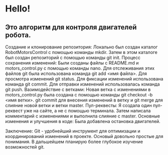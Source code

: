 # Hello!
## Это алгоритм для контроля двигателей робота.

Создание и клонирование репозитория: Локально был создан каталог RobotMotorsControl с помощью команды mkdir. Затем в этом каталоге был создан репозиторий с помощью команды git init.
Процесс сохранения изменений: Были созданы файлы с README.md и motors_control.py с помощью команды nano. Для отслеживания этих файлов git была использована команда git add <имя файла>. Для просмотра изменений git status. Для фиксации изменений использована команда git commit. Для отправки изменений использовалась команда git push.
Вазимодействие с ветками: Новая ветка с изменениями в motors_control.py была создана с помощью команды git checkout -b <имя ветки>. git commit для внесения изменений в ветку и git merge для слияние новой ветки и ветки master.
Пул-реквесты: Я создала один пул-реквест уже на сайте, а не с помощью терминала. Затем написала комментарий с изменениями и выполнила слияние с master. 
Основные изменения и улучшения в коде: Была добавлена остановка двигателей. 

Заключение: Git - удобнейший инструмент для оптимизации и координирований изменений в проекте. Основый довольно простые для понимания. В дальшейшем планирую более глубокое изучение возможностей git.
